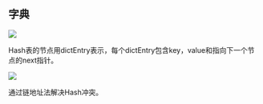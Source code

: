 ## 字典

![](D:\mdimage\微信截图_20200309121723.png)

Hash表的节点用dictEntry表示，每个dictEntry包含key，value和指向下一个节点的next指针。

![](D:\mdimage\微信截图_20200309121921.png)

通过链地址法解决Hash冲突。